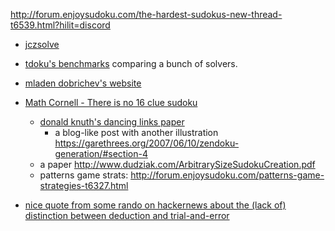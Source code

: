 
http://forum.enjoysudoku.com/the-hardest-sudokus-new-thread-t6539.html?hilit=discord

- [jczsolve](http://forum.enjoysudoku.com/3-77us-solver-2-8g-cpu-testcase-17sodoku-t30470-210.html#p249309)
- [tdoku's benchmarks](https://github.com/t-dillon/tdoku/tree/master/benchmarks) comparing a bunch of solvers.
- [mladen dobrichev's website](https://sites.google.com/site/dobrichev/home)

- [Math Cornell - There is no 16 clue sudoku](https://arxiv.org/abs/1201.0749)

  - [donald knuth's dancing links paper](https://www.ocf.berkeley.edu/~jchu/publicportal/sudoku/0011047.pdf)
    - a blog-like post with another illustration https://garethrees.org/2007/06/10/zendoku-generation/#section-4
  - a paper http://www.dudziak.com/ArbitrarySizeSudokuCreation.pdf
  - patterns game strats: http://forum.enjoysudoku.com/patterns-game-strategies-t6327.html

- [nice quote from some rando on hackernews about the (lack of) distinction between deduction and trial-and-error](https://news.ycombinator.com/item?id=20881755)